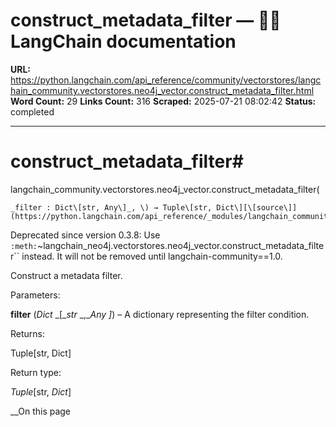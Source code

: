 # construct_metadata_filter — 🦜🔗 LangChain  documentation

**URL:** https://python.langchain.com/api_reference/community/vectorstores/langchain_community.vectorstores.neo4j_vector.construct_metadata_filter.html
**Word Count:** 29
**Links Count:** 316
**Scraped:** 2025-07-21 08:02:42
**Status:** completed

---

# construct\_metadata\_filter\#

langchain\_community.vectorstores.neo4j\_vector.construct\_metadata\_filter\(

    _filter : Dict\[str, Any\]_, \) → Tuple\[str, Dict\][\[source\]](https://python.langchain.com/api_reference/_modules/langchain_community/vectorstores/neo4j_vector.html#construct_metadata_filter)\#     

Deprecated since version 0.3.8: Use `:meth:`~langchain_neo4j.vectorstores.neo4j_vector.construct_metadata_filter`` instead. It will not be removed until langchain-community==1.0.

Construct a metadata filter.

Parameters:     

**filter** \(_Dict_ _\[__str_ _,__Any_ _\]_\) – A dictionary representing the filter condition.

Returns:     

Tuple\[str, Dict\]

Return type:     

_Tuple_\[str, _Dict_\]

__On this page